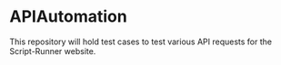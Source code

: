 # APIAutomation
This repository will hold test cases to test various API requests for the Script-Runner website. 
